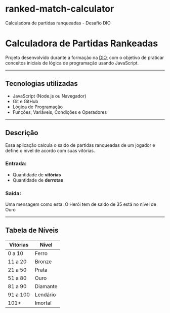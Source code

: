 # ranked-match-calculator
Calculadora de partidas ranqueadas - Desafio DIO
#  Calculadora de Partidas Rankeadas

Projeto desenvolvido durante a formação na [DIO](https://dio.me), com o objetivo de praticar conceitos iniciais de lógica de programação usando JavaScript.

---

##  Tecnologias utilizadas

- JavaScript (Node.js ou Navegador)
- Git e GitHub
- Lógica de Programação
- Funções, Variáveis, Condições e Operadores

---

##  Descrição

Essa aplicação calcula o saldo de partidas ranqueadas de um jogador e define o nível de acordo com suas vitórias.

###  Entrada:
- Quantidade de **vitórias**
- Quantidade de **derrotas**

###  Saída:
Uma mensagem como esta:
O Herói tem de saldo de 35 está no nível de Ouro


---

##  Tabela de Níveis

| Vitórias         | Nível     |
|------------------|-----------|
| 0 a 10           |  Ferro     |
| 11 a 20          |  Bronze    |
| 21 a 50          |  Prata     |
| 51 a 80          |  Ouro      |
| 81 a 90          |  Diamante  |
| 91 a 100         |  Lendário  |
| 101+             |  Imortal   |

